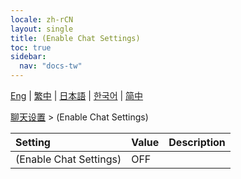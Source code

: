 ```yaml
---
locale: zh-rCN
layout: single
title: (Enable Chat Settings)
toc: true
sidebar:
  nav: "docs-tw"
---
```

[Eng](/dancexr/menu/2025.4/chat/enabled) | [繁中](/tw/dancexr/menu/2025.4/chat/enabled) | [日本語](/jp/dancexr/menu/2025.4/chat/enabled) | [한국어](/kr/dancexr/menu/2025.4/chat/enabled) | [简中](/zh/dancexr/menu/2025.4/chat/enabled)

[聊天设置](../menu#聊天设置) > (Enable Chat Settings)



| Setting | Value | Description |
| :--- | --- | :--- |
| (Enable Chat Settings) | OFF | 
